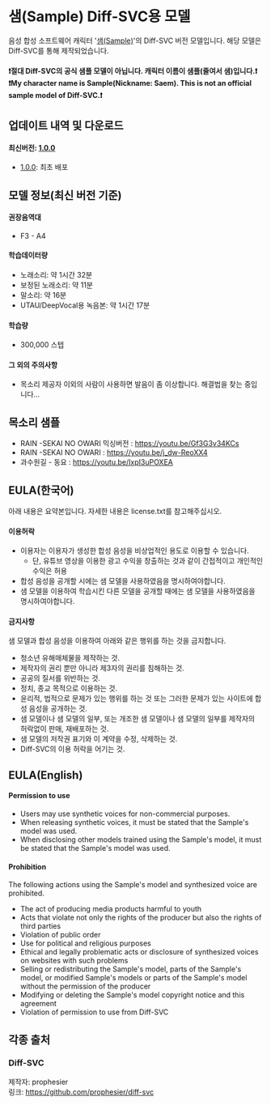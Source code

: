 # 샘(Sample) Diff-SVC용 모델
음성 합성 소프트웨어 캐릭터 '[샘(Sample)](https://blog.naver.com/aniana00/222054517943)'의 Diff-SVC 버전 모델입니다.
해당 모델은 Diff-SVC를 통해 제작되었습니다.

#### ❗절대 Diff-SVC의 공식 샘플 모델이 아닙니다. 캐릭터 이름이 샘플(줄여서 샘)입니다.❗<br>❗My character name is Sample(Nickname: Saem). This is not an official sample model of Diff-SVC.❗

## 업데이트 내역 및 다운로드

#### 최신버전: [1.0.0](https://github.com/Aniana0/Saem_AI_diff-svc/releases/download/latest/Saem_AI.zip)
* [1.0.0](https://github.com/Aniana0/Saem_AI_diff-svc/releases/download/latest/Saem_AI.zip): 최초 배포

## 모델 정보(최신 버전 기준)

#### 권장음역대
* F3 - A4
#### 학습데이터량
* 노래소리: 약 1시간 32분
* 보정된 노래소리: 약 11분
* 말소리: 약 16분
* UTAU/DeepVocal용 녹음본: 약 1시간 17분

#### 학습량
* 300,000 스텝

#### 그 외의 주의사항
* 목소리 제공자 이외의 사람이 사용하면 발음이 좀 이상합니다. 해결법을 찾는 중입니다...


## 목소리 샘플
* RAIN -SEKAI NO OWARI 믹싱버전 : https://youtu.be/Gf3G3v34KCs
* RAIN -SEKAI NO OWARI : https://youtu.be/j_dw-ReoXX4
* 과수원길 - 동요 : https://youtu.be/IxpI3uPOXEA

## EULA(한국어)
아래 내용은 요약본입니다. 자세한 내용은 license.txt를 참고해주십시오.

#### 이용허락
* 이용자는 이용자가 생성한 합성 음성을 비상업적인 용도로 이용할 수 있습니다.
  * 단, 유튜브 영상을 이용한 광고 수익을 창출하는 것과 같이 간접적이고 개인적인 수익은 허용
* 합성 음성을 공개할 시에는 샘 모델을 사용하였음을 명시하여야합니다.
* 샘 모델을 이용하여 학습시킨 다른 모델을 공개할 때에는 샘 모델을 사용하였음을 명시하여야합니다.

#### 금지사항
샘 모델과 합성 음성을 이용하여 아래와 같은 행위를 하는 것을 금지합니다.
* 청소년 유해매체물을 제작하는 것.
* 제작자의 권리 뿐만 아니라 제3자의 권리를 침해하는 것.
* 공공의 질서를 위반하는 것.
* 정치, 종교 목적으로 이용하는 것.
* 윤리적, 법적으로 문제가 있는 행위를 하는 것 또는 그러한 문제가 있는 사이트에 합성 음성을 공개하는 것.
* 샘 모델이나 샘 모델의 일부, 또는 개조한 샘 모델이나 샘 모델의 일부를 제작자의 허락없이 판매, 재배포하는 것.
* 샘 모델의 저작권 표기와 이 계약을 수정, 삭제하는 것.
* Diff-SVC의 이용 허락을 어기는 것.

## EULA(English)
#### Permission to use
* Users may use synthetic voices for non-commercial purposes.<br>
* When releasing synthetic voices, it must be stated that the Sample's model was used.
* When disclosing other models trained using the Sample's model, it must be stated that the Sample's model was used.

#### Prohibition
The following actions using the Sample's model and synthesized voice are prohibited.
* The act of producing media products harmful to youth
* Acts that violate not only the rights of the producer but also the rights of third parties
* Violation of public order
* Use for political and religious purposes
* Ethical and legally problematic acts or disclosure of synthesized voices on websites with such problems
* Selling or redistributing the Sample's model, parts of the Sample's model, or modified Sample's models or parts of the Sample's model without the permission of the producer
* Modifying or deleting the Sample's model copyright notice and this agreement
* Violation of permission to use from Diff-SVC

## 각종 출처
### Diff-SVC
제작자: prophesier <br>
링크: https://github.com/prophesier/diff-svc
